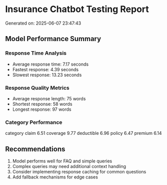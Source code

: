 
# Insurance Chatbot Testing Report
Generated on: 2025-06-07 23:47:43

## Model Performance Summary

### Response Time Analysis
- Average response time: 7.17 seconds
- Fastest response: 4.39 seconds
- Slowest response: 13.23 seconds

### Response Quality Metrics
- Average response length: 75 words
- Shortest response: 58 words
- Longest response: 97 words

### Category Performance
category
claim         6.51
coverage      9.77
deductible    6.96
policy        6.47
premium       6.14

## Recommendations
1. Model performs well for FAQ and simple queries
2. Complex queries may need additional context handling
3. Consider implementing response caching for common questions
4. Add fallback mechanisms for edge cases
